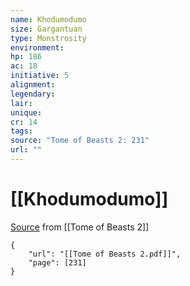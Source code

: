 ```yaml
---
name: Khodumodumo
size: Gargantuan
type: Monstrosity
environment: 
hp: 186
ac: 18
initiative: 5
alignment: 
legendary: 
lair: 
unique: 
cr: 14
tags: 
source: "Tome of Beasts 2: 231"
url: ""
---
```

# [[Khodumodumo]]

[Source](zotero://open-pdf/library/items/9UQIAB6R?page=231) from [[Tome of Beasts 2]]

```pdf
{
	"url": "[[Tome of Beasts 2.pdf]]",
	"page": [231]
}
```

